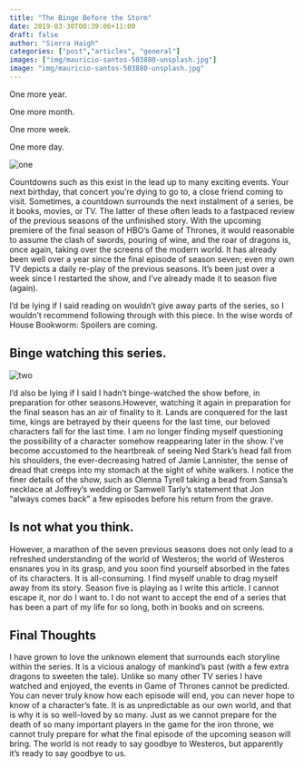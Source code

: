```yaml
---
title: "The Binge Before the Storm"
date: 2019-03-30T00:39:06+11:00
draft: false
author: "Sierra Haigh"
categories: ["post","articles", "general"]
images: ["img/mauricio-santos-503880-unsplash.jpg"]
image: "img/mauricio-santos-503880-unsplash.jpg"
---
```

One more year.

One more month.

One more week.

One more day.

![one](/inline/heading-gifs/sierra30/01.gif)

Countdowns such as this exist in the lead up to many exciting events. Your next birthday, that
concert you’re dying to go to, a close friend coming to visit. Sometimes, a countdown surrounds
the next instalment of a series, be it books, movies, or TV. The latter of these often leads to a fastpaced review of the previous seasons of the unfinished story. With the upcoming premiere of the final season of HBO’s Game of Thrones, it would reasonable to assume the clash of swords,
pouring of wine, and the roar of dragons is, once again, taking over the screens of the modern
world. It has already been well over a year since the final episode of season seven; even my own TV depicts a daily re-play of the previous seasons. It’s been just over a week since I restarted the show, and I’ve already made it to season five (again).

I’d be lying if I said reading on wouldn’t give away parts of the series, so I wouldn’t recommend
following through with this piece. In the wise words of House Bookworm: Spoilers are coming.

## Binge watching this series.

![two](/inline/heading-gifs/sierra30/02.gif)

I’d also be lying if I said I hadn’t binge-watched the show before, in preparation for other seasons.However, watching it again in preparation for the final season has an air of finality to it. Lands are conquered for the last time, kings are betrayed by their queens for the last time, our beloved characters fall for the last time. I am no longer finding myself questioning the possibility of a character somehow reappearing later in the show. I’ve become accustomed to the heartbreak of seeing Ned Stark’s head fall from his shoulders, the ever-decreasing hatred of Jamie Lannister, the sense of dread that creeps into my stomach at the sight of white walkers. I notice the finer details of the show, such as Olenna Tyrell taking a bead from Sansa’s necklace at Joffrey’s  wedding or Samwell Tarly’s statement that Jon “always comes back” a few episodes before his return from the grave.

## Is not what you think.

However, a marathon of the seven previous seasons does not only lead to a refreshed
understanding of the world of Westeros; the world of Westeros ensnares you in its grasp, and you soon find yourself absorbed in the fates of its characters. It is all-consuming. I find myself unable to drag myself away from its story. Season five is playing as I write this article. I cannot escape it, nor do I want to. I do not want to accept the end of a series that has been a part of my life for so long, both in books and on screens.

## Final Thoughts

I have grown to love the unknown element that surrounds each storyline within the series. It is a
vicious analogy of mankind’s past (with a few extra dragons to sweeten the tale). Unlike so many other TV series I have watched and enjoyed, the events in Game of Thrones cannot be predicted. You can never truly know how each episode will end, you can never hope to know of a character’s fate. It is as unpredictable as our own world, and that is why it is so well-loved by so many. Just as we cannot prepare for the death of so many important players in the game for the iron throne, we cannot truly prepare for what the final episode of the upcoming season will bring. The world is not ready to say goodbye to Westeros, but apparently it’s ready to say goodbye to us.
